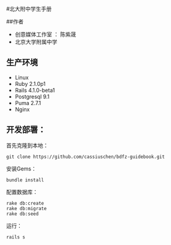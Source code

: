 #北大附中学生手册

##作者

- 创意媒体工作室 ： 陈紫晟
- 北京大学附属中学

## 生产环境
- Linux
- Ruby 2.1.0p1
- Rails 4.1.0-beta1
- Postgresql 9.1
- Puma 2.7.1
- Nginx

## 开发部署：

首先克隆到本地：
    
    git clone https://github.com/cassiuschen/bdfz-guidebook.git

安装Gems：
    
    bundle install

配置数据库：

    rake db:create
    rake db:migrate
    rake db:seed

运行：

    rails s
